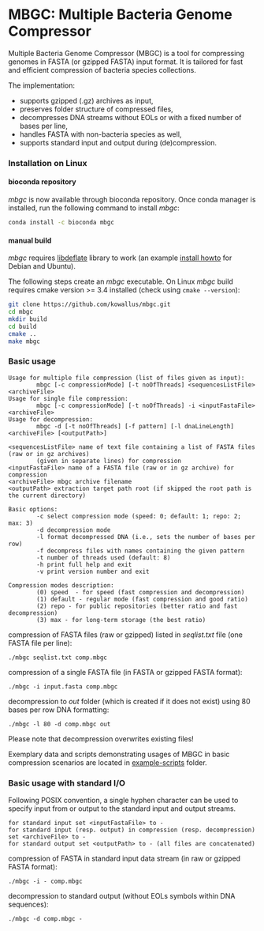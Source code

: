 # MBGC: Multiple Bacteria Genome Compressor

Multiple Bacteria Genome Compressor (MBGC) is a tool for compressing
genomes in FASTA (or gzipped FASTA) input format.
It is tailored for fast and efficient compression of bacteria species collections.

The implementation:
* supports gzipped (.gz) archives as input,
* preserves folder structure of compressed files,
* decompresses DNA streams without EOLs or with a fixed number of bases per line,
* handles FASTA with non-bacteria species as well,
* supports standard input and output during (de)compression.

### Installation on Linux

#### bioconda repository

*mbgc* is now available through bioconda repository. 
Once conda manager is installed, run the following command to install *mbgc*:

```bash
conda install -c bioconda mbgc 
```

#### manual build

*mbgc* requires [libdeflate](https://github.com/ebiggers/libdeflate) library to work (an example
[install howto](https://pkgs.org/search/?q=libdeflate-dev) for Debian and Ubuntu).

The following steps create an *mbgc* executable.
On Linux *mbgc* build requires cmake version >= 3.4 installed (check using ```cmake --version```):
```bash
git clone https://github.com/kowallus/mbgc.git
cd mbgc
mkdir build
cd build
cmake ..
make mbgc
```

### Basic usage

```
Usage for multiple file compression (list of files given as input):
        mbgc [-c compressionMode] [-t noOfThreads] <sequencesListFile> <archiveFile>
Usage for single file compression:
        mbgc [-c compressionMode] [-t noOfThreads] -i <inputFastaFile> <archiveFile>
Usage for decompression:
        mbgc -d [-t noOfThreads] [-f pattern] [-l dnaLineLength] <archiveFile> [<outputPath>]

<sequencesListFile> name of text file containing a list of FASTA files (raw or in gz archives)
        (given in separate lines) for compression
<inputFastaFile> name of a FASTA file (raw or in gz archive) for compression
<archiveFile> mbgc archive filename
<outputPath> extraction target path root (if skipped the root path is the current directory)

Basic options:
        -c select compression mode (speed: 0; default: 1; repo: 2; max: 3)
        -d decompression mode
        -l format decompressed DNA (i.e., sets the number of bases per row)
        -f decompress files with names containing the given pattern
        -t number of threads used (default: 8)
        -h print full help and exit
        -v print version number and exit

Compression modes description:
        (0) speed  - for speed (fast compression and decompression)
        (1) default - regular mode (fast compression and good ratio)
        (2) repo - for public repositories (better ratio and fast decompression)
        (3) max - for long-term storage (the best ratio)
```

compression of FASTA files (raw or gzipped) listed in *seqlist.txt* file (one FASTA file per line):
```
./mbgc seqlist.txt comp.mbgc
```
compression of a single FASTA file (in FASTA or gzipped FASTA format):
```
./mbgc -i input.fasta comp.mbgc
```
decompression to *out* folder (which is created if it does not exist) using 80 bases per row DNA formatting:
```
./mbgc -l 80 -d comp.mbgc out
```
Please note that decompression overwrites existing files!

Exemplary data and scripts demonstrating usages of MBGC in basic compression scenarios are located in
[example-scripts](example-scripts) folder.

### Basic usage with standard I/O

Following POSIX convention, a single hyphen character can be used to specify input from
or output to the standard input and output streams.

```
for standard input set <inputFastaFile> to -
for standard input (resp. output) in compression (resp. decompression) set <archiveFile> to -
for standard output set <outputPath> to - (all files are concatenated)
```

compression of FASTA in standard input data stream (in raw or gzipped FASTA format):
```
./mbgc -i - comp.mbgc
```
decompression to standard output (without EOLs symbols within DNA sequences):
```
./mbgc -d comp.mbgc -
```

<!--
## Publications
[Szymon Grabowski, Tomasz M. Kowalski: MBGC: Multiple Bacteria Genome Compressor (2021).]()

[supplementary data]()
-->
